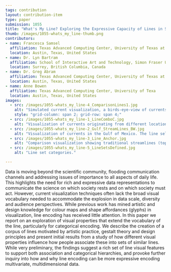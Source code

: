 ```yaml
---
tags: contribution
layout: contribution-item
type: paper
submission: 1055
title: "What's My Line? Exploring the Expressive Capacity of Lines in Scientific Visualization"
thumb: /images/1055-whats_my_line-thumb.png
contributors: 
- name: Francesca Samsel
  affiliation: Texas Advanced Computing Center, University of Texas at Austin
  location: Austin, Texas, United States
- name: Dr. Lyn Bartram
  affiliation: School of Interactive Art and Technology, Simon Fraser University
  location: Surrey, British Columbia, Canada
- name: Dr. Greg Abram
  affiliation: Texas Advanced Computing Center, University of Texas at Austin
  location: Austin, Texas, United States
- name: Anne Bowen
  affiliation: Texas Advanced Computing Center, University of Texa
  location: Austin, Texas, United States
images: 
  - src: /images/1055-whats_my_line-4_ComparisonLines1.jpg
    alt: "Simulated current visualization, a birds-eye-view of currents that originated from different locations within the Gulf of Mexico and are defined by their line texture. (E3SM climate model, LANL, U.S. Dept. of Energy)"
    style: "grid-column: span 2; grid-row: span 4;"
  - src: /images/1055-whats_my_line-1_LineComboC.jpg
    alt: "Visualization of currents originating from different locations within the Gulf of Mexico, a 3D perspective. The currents are visually defined by their line texture. (E3SM climate model, LANL, U.S. Dept. of Energy)"
  - src: /images/1055-whats_my_line-2_Gulf_StreamLines_BW.jpg
    alt: "Visualization of currents in the Gulf of Mexico. The line selection illustrates the line distinguishability derived from line anchoring variations. (E3SM climate model, LANL, U.S. Dept. of Energy)"
  - src: /images/1055-whats_my_line-3_Line_Anchor.jpg
    alt: "Comparison visualization showing traditional streamlines (top), same visualization as above with the addition of texture on the lines, same as above with the addition of color, same as above with the color selected to emphasize specific line sets and deemphasize others. Data - (E3SM climate model, LANL, U.S. Dept. of Energy)"
  - src: /images/1055-whats_my_line-5_LineSetsDefined.jpg
    alt: "Line set categories."

---
```


Data is moving beyond the scientific community, flooding communication
channels and addressing issues of importance to all aspects of daily
life. This highlights the need for rich and expressive data
representations to communicate the science on which society rests and on
which society must act. However, current visualization techniques often
lack the broad visual vocabulary needed to accommodate the explosion in
data scale, diversity and audience perspectives.
While previous work has mined artistic and design knowledge for colour
maps and shape affordances (glyphs) in visualization, line encoding has
received little attention. In this paper we report on an exploration of
visual properties that extend the vocabulary of the line, particularly
for categorical encoding. We describe the creation of a corpus of lines
motivated by artistic practice, gestalt theory and design principles and
present initial results from a study of how different visual properties
influence how people associate these into sets of similar lines. While
very preliminary, the findings suggest a rich set of line visual
features to support both association and categorical hierarchies, and
provoke further inquiry into how and why line encoding can be more
expressive encoding multivariate, multidimensional data.
